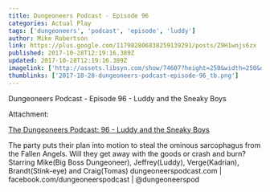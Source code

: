 ```yaml
---
title: Dungeoneers Podcast - Episode 96
categories: Actual Play
tags: ['dungeoneers', 'podcast', 'episode', 'luddy']
author: Mike Robertson
link: https://plus.google.com/117982806838259139291/posts/Z9H1wnjs6zx
published: 2017-10-28T12:19:16.389Z
updated: 2017-10-28T12:19:16.389Z
imagelink: ['http://assets.libsyn.com/show/74607?height=250&width=250&overlay=true']
thumblinks: ['2017-10-28-dungeoneers-podcast-episode-96_tb.png']
---
```


Dungeoneers Podcast - Episode 96 - Luddy and the Sneaky Boys


Attachment:

<a href='http://dungeoneerspodcast.libsyn.com/96-luddy-and-the-sneaky-boys'>The Dungeoneers Podcast: 96 - Luddy and the Sneaky Boys</a>


The party puts their plan into motion to steal the ominous sarcophagus from the Fallen Angels. Will they get away with the goods or crash and burn? Starring Mike(Big Boss Dungeoneer), Jeffrey(Luddy), Verge(Kadrian), Brandt(Stink-eye) and Craig(Tomas) dungeoneerspodcast.com | facebook.com/dungeoneerspodcast | @dungeoneerspod